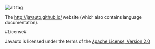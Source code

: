 ![alt tag](https://cloud.githubusercontent.com/assets/3797402/12898899/c04d2f5c-ce8d-11e5-96ad-0d35c37a9f9a.png)

The  http://javauto.github.io/ website (which also contains language documentation).


#License#

Javauto is licensed under the terms of the [Apache License, Version 2.0](http://www.apache.org/licenses/LICENSE-2.0.html)



